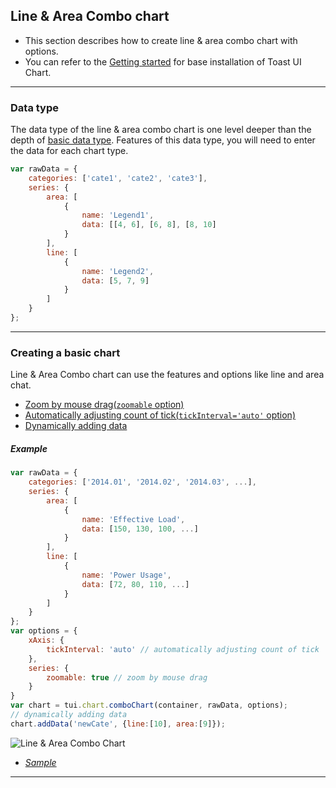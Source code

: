 ## Line &  Area Combo chart
* This section describes how to create line &  area combo chart with options.
* You can refer to the [Getting started](getting-started.md) for base installation of Toast UI Chart.

***

### Data type

The data type of the line & area combo chart is one level deeper than the depth of [basic data type](chart-types-line,area.md#basic-data-type).
Features of this data type, you will need to enter the data for each chart type.

```javascript
var rawData = {
    categories: ['cate1', 'cate2', 'cate3'],
    series: {
        area: [
            {
                name: 'Legend1',
                data: [[4, 6], [6, 8], [8, 10]
            }
        ],
        line: [
            {
                name: 'Legend2',
                data: [5, 7, 9]
            }
        ]
    }
};
```

***

### Creating a basic chart

Line & Area Combo chart can use the features and options like line and area chat.

* [Zoom by mouse drag(`zoomable` option)](chart-types-line,area.md#zoom-by-mouse-drag)
* [Automatically adjusting count of tick(```tickInterval='auto'``` option)](chart-types-line,area.md#automatically-adjusting-count-of-tick)
* [Dynamically adding data](chart-types-line,area.md#dynamically-adding-data)

##### Example

```javascript
var rawData = {
    categories: ['2014.01', '2014.02', '2014.03', ...],
    series: {
        area: [
            {
                name: 'Effective Load',
                data: [150, 130, 100, ...]
            }
        ],
        line: [
            {
                name: 'Power Usage',
                data: [72, 80, 110, ...]
            }
        ]
    }
};
var options = {
    xAxis: {
        tickInterval: 'auto' // automatically adjusting count of tick
    },
    series: {
        zoomable: true // zoom by mouse drag
    }
}
var chart = tui.chart.comboChart(container, rawData, options);
// dynamically adding data
chart.addData('newCate', {line:[10], area:[9]});
```
![Line & Area Combo Chart](https://user-images.githubusercontent.com/35218826/36882761-1de3c072-1e19-11e8-933e-87656e0de011.gif)

* _[Sample](https://nhn.github.io/tui.chart/latest/tutorial-example08-03-combo-chart-line-and-area)_

***
